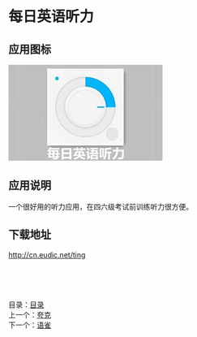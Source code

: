 # 每日英语听力

## 应用图标

![picture](../src/%E6%AF%8F%E6%97%A5%E8%8B%B1%E8%AF%AD%E5%90%AC%E5%8A%9B.jpg)

## 应用说明

一个很好用的听力应用，在四六级考试前训练听力很方便。

## 下载地址

<http://cn.eudic.net/ting>

&nbsp;  
&nbsp;  
&nbsp;  

目录：[目录](../Readme.md)  
上一个：[夸克](%E5%A4%B8%E5%85%8B.md)  
下一个：[语雀](%E8%AF%AD%E9%9B%80.md)
